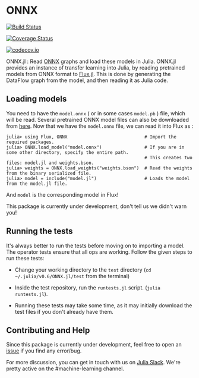 # ONNX

[![Build Status](https://travis-ci.org/MikeInnes/ONNX.jl.svg?branch=master)](https://travis-ci.org/MikeInnes/ONNX.jl)

[![Coverage Status](https://coveralls.io/repos/MikeInnes/ONNX.jl/badge.svg?branch=master&service=github)](https://coveralls.io/github/MikeInnes/ONNX.jl?branch=master)

[![codecov.io](http://codecov.io/github/MikeInnes/ONNX.jl/coverage.svg?branch=master)](http://codecov.io/github/MikeInnes/ONNX.jl?branch=master)


ONNX.jl : Read [ONNX](https://onnx.ai/) graphs and load these models in Julia. ONNX.jl provides an instance of transfer learning into Julia, by reading pretrained models from ONNX format to [Flux.jl](https://github.com/FluxML/Flux.jl). This is done by generating the DataFlow graph from the model, and then reading it as Julia code.

## Loading models

You need to have the `model.onnx` ( or in some cases `model.pb` ) file,  which will be read. Several pretrained ONNX model files can also be downloaded from [here](https://github.com/onnx/models).  Now that we have the `model.onnx` file, we can read it into Flux as :

```
julia> using Flux, ONNX                             # Import the required packages.
julia> ONNX.load_model("model.onnx")                # If you are in some other directory, specify the entire path.
                                                    # This creates two files: model.jl and weights.bson.
julia> weights = ONNX.load_weights("weights.bson")  # Read the weights from the binary serialized file.
julia> model = include("model.jl")                  # Loads the model from the model.jl file.
```

And `model` is the corresponding model in Flux!

This package is currently under development, don't tell us we didn't warn you!

## Running the tests

It's always better to run the tests before moving on to importing a model. The operator tests ensure that all ops are working. Follow the given steps to run these tests:

* Change your working directory to the `test` directory (`cd ~/.julia/v0.6/ONNX.jl/test` from the terminal)

* Inside the test repository, run the `runtests.jl` script. (`julia runtests.jl`).

* Running these tests may take some time, as it may initially download the test files if you don't already have them.


## Contributing and Help

Since this package is currently under development, feel free to open an [issue](https://github.com/FluxML/ONNX.jl/issues) if you find any error/bug. 

For more discussion, you can get in touch with us on [Julia Slack](https://slackinvite.julialang.org/). We're pretty active on the #machine-learning channel.
